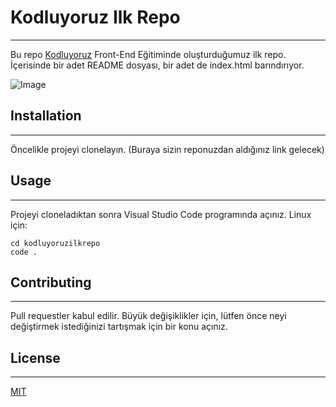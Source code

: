 # Kodluyoruz Ilk Repo

--------------------------------------------
Bu repo [Kodluyoruz](https://kodluyoruz.org) Front-End Eğitiminde oluşturduğumuz ilk repo. İçerisinde bir adet README dosyası, bir adet de index.html barındırıyor.

![Image](https://user-images.githubusercontent.com/23243392/138614899-b75208fa-37fc-47b2-9980-5806ca4ffe4f.png)

## Installation

--------------------------------------------
Öncelikle projeyi clonelayın. (Buraya sizin reponuzdan aldığınız link gelecek)

## Usage 

--------------------------------------------
Projeyi cloneladıktan sonra Visual Studio Code programında açınız.
Linux için:

```
cd kodluyoruzilkrepo
code .
```

## Contributing

--------------------------------------------
Pull requestler kabul edilir. Büyük değişiklikler için, lütfen önce neyi değiştirmek istediğinizi tartışmak için bir konu açınız.

## License

--------------------------------------------
[MIT](https://choosealicense.com/licenses/mit/)


